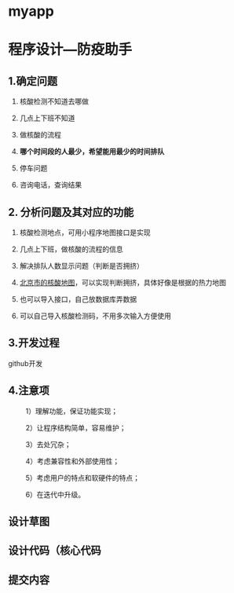 # myapp
# 程序设计—防疫助手

## 1.确定问题

1. 核酸检测不知道去哪做
  
2. 几点上下班不知道
  
3. 做核酸的流程
  
4. **哪个时间段的人最少，希望能用最少的时间排队**
  
5. 停车问题
  
6. 咨询电话，查询结果
  

## 2. 分析问题及其对应的功能

1. 核酸检测地点，可用小程序地图接口是实现
  
2. 几点上下班，做核酸的流程的信息
  
3. 解决排队人数显示问题（判断是否拥挤）
  
  1. [北京市的核酸地图](http://mp.weixin.qq.com/s?__biz=MzIzNDczOTk5NA==&mid=2247502250&idx=2&sn=d50d17b059dce96c375c729bd9ad29f1&chksm=e8f349dfdf84c0c9078ba991fb65c5524bbe6f955051c1b747df5da6cde3558a49608dfb8f85&mpshare=1&scene=23&srcid=0712xHzudpcAf63jn3CUJvjf&sharer_sharetime=1657624258002&sharer_shareid=2f7a039508488e57b6c88702ca2db0b7#rd)，可以实现判断拥挤，具体好像是根据的热力地图
    
  2. 也可以导入接口，自己放数据库弄数据
    
4. 可以自己导入核酸检测码，不用多次输入方便使用
  

## 3.开发过程

github开发

## 4.注意项

         1）理解功能，保证功能实现；

         2）让程序结构简单，容易维护；

         3）去处冗杂；

         4）考虑兼容性和外部使用性；

         5）考虑用户的特点和软硬件的特点；

         6）在迭代中升级。

## 设计草图

## 设计代码（核心代码

## 提交内容

